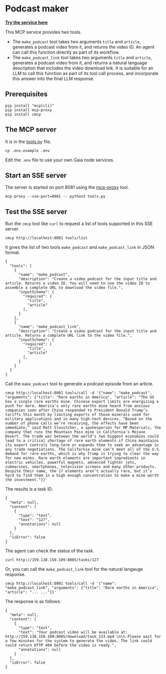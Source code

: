 # Podcast maker

**[Try the service here](https://openmcp.app/apps/podcasts/)**

This MCP service provides two tools.

* The `make_podcast` tool takes two arguments `title` and `article`, generates a podcast video from it, and returns the video ID. An agent can call this function directly as part of its workflow.
* The `make_podcast_link` tool takes two arguments `title` and `article`, generates a podcast video from it, and returns a natural language description that includes the video download link. It is suitable for an LLM to call this function as part of its tool call process, and incorporate this answer into the final LLM response.

## Prerequisites

```
pip install "mcp[cli]"
pip install mcp-proxy
pip install cmcp
```

## The MCP server

It is in the [tools.py](tools.py) file.

```
cp .env.example .env
```

Edit the `.env` file to use your own Gaia node services.

## Start an SSE server

The server is started on port 8081 using the [mcp-proxy](https://github.com/sparfenyuk/mcp-proxy) tool.

```
mcp-proxy --sse-port=8081 -- python3 tools.py
```

## Test the SSE server

Run the `cmcp` tool like `curl` to request a list of tools supported in this SSE server.

```
cmcp http://localhost:8081 tools/list
```

It gives the list of two tools `make_podcast` and `make_podcast_link` in JSON format.

```
{
  "tools": [
    {
      "name": "make_podcast",
      "description": "Create a video podcast for the input title and article. Returns a video ID. You will need to use the video ID to assemble a complete URL to download the video file.",
      "inputSchema": {
        "required": [
          "title",
          "article"
        ],
      }
    },
    {
      "name": "make_podcast_link",
      "description": "Create a video podcast for the input title and article. Returns a complete URL link to the video file.",
      "inputSchema": {
        "required": [
          "title",
          "article"
        ],
      }
    }
  ]
}
```

Call the `make_podcast` tool to generate a podcast episode from an article.

```
cmcp http://localhost:8081 tools/call -d '{"name": "make_podcast", "arguments": {"title": "Rare earths in America", "article": "The US has a single rare earths mine. Chinese export limits are energizing a push for more. America’s only rare earths mine heard from anxious companies soon after China responded to President Donald Trump’s tariffs this month by limiting exports of those minerals used for military applications and in many high-tech devices. “Based on the number of phone calls we’re receiving, the effects have been immediate,” said Matt Sloustcher, a spokesperson for MP Materials, the company that runs the Mountain Pass mine in California’s Mojave Desert. The trade war between the world’s two biggest economies could lead to a critical shortage of rare earth elements if China maintains its export controls long-term or expands them to seek an advantage in any trade negotiations. The California mine can’t meet all of the U.S. demand for rare earths, which is why Trump is trying to clear the way for new mines. Rare earth elements are important ingredients in electric vehicles, powerful magnets, advanced fighter jets, submarines, smartphones, television screens and many other products. Despite their name, the 17 elements aren’t actually rare, but it’s hard to find them in a high enough concentration to make a mine worth the investment."}}'
```

The results is a task ID.

```
{
  "meta": null,
  "content": [
    {
      "type": "text",
      "text": "127",
      "annotations": null
    }
  ],
  "isError": false
}
```

The agent can check the status of the task.

```
curl http://159.138.158.109:8005/tasks/127
```

Or, you can call the `make_podcast_link` tool for the natural langauge response.

```
cmcp http://localhost:8081 tools/call -d '{"name": "make_podcast_link", "arguments": {"title": "Rare earths in America", "article": "... ..."}}'
```

The response is as follows.

```
{
  "meta": null,
  "content": [
    {
      "type": "text",
      "text": "Your podcast video will be available at: http://159.138.158.109:8005/download/task_133.mp4 \n\n Please wait for a few minutes for the system to generate the video. The link could could return HTTP 404 before the video is ready.",
      "annotations": null
    }
  ],
  "isError": false
}
```

